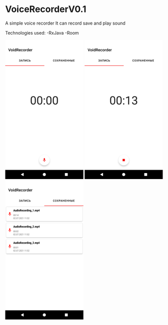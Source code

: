 # VoiceRecorderV0.1
A simple voice recorder
It can record save and play sound

Technologies used:
-RxJava
-Room


<img src="https://github.com/Enerdgazer/VoiceRecorderV0.1/blob/master/Screenshot_1625226293.png" width="250"> <img src="https://github.com/Enerdgazer/VoiceRecorderV0.1/blob/master/Screenshot_1625226741.png" width="250"> <img src="https://github.com/Enerdgazer/VoiceRecorderV0.1/blob/master/Screenshot_1625226758.png" width="250">









